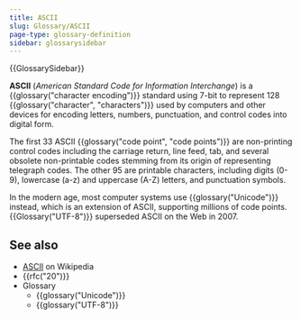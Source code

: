 ```yaml
---
title: ASCII
slug: Glossary/ASCII
page-type: glossary-definition
sidebar: glossarysidebar
---
```


{{GlossarySidebar}}

**ASCII** (_American Standard Code for Information Interchange_) is a {{glossary("character encoding")}} standard using 7-bit to represent 128
{{glossary("character", "characters")}} used by computers and other devices for encoding letters, numbers, punctuation, and control codes into digital form.

The first 33 ASCII {{glossary("code point", "code points")}} are non-printing control codes including the carriage return, line feed, tab, and several obsolete non-printable codes stemming from its origin of representing telegraph codes. The other 95 are printable characters, including digits (0-9), lowercase (a-z) and uppercase (A-Z) letters, and punctuation symbols.

In the modern age, most computer systems use {{glossary("Unicode")}} instead, which is an extension of ASCII, supporting millions of code points. {{Glossary("UTF-8")}} superseded ASCII on the Web in 2007.

## See also

- [ASCII](https://en.wikipedia.org/wiki/ASCII) on Wikipedia
- {{rfc("20")}}
- Glossary
  - {{glossary("Unicode")}}
  - {{glossary("UTF-8")}}
